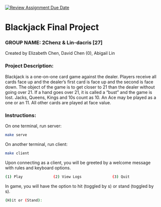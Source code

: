 [![Review Assignment Due Date](https://classroom.github.com/assets/deadline-readme-button-22041afd0340ce965d47ae6ef1cefeee28c7c493a6346c4f15d667ab976d596c.svg)](https://classroom.github.com/a/Vh67aNdh)
# Blackjack Final Project

### GROUP NAME: 2Chenz & Lin-dacris [27]
Created by Elizabeth Chen, David Chen (0), Abigail Lin
       
### Project Description:

Blackjack is a one-on-one card game against the dealer. Players receive all cards face up and the dealer’s first card is face up and the second is face down. The object of the game is to get closer to 21 than the dealer without going over 21. If a hand goes over 21, it is called a “bust” and the game is lost. Jacks, Queens, Kings and 10s count as 10. An Ace may be played as a one or an 11. All other cards are played at face value.
  
### Instructions:

On one terminal, run server:
```sh
make serve
```

On another terminal, run client:
```sh
make client
```

Upon connecting as a client, you will be greeted by a welcome message with rules and keyboard options.
```sh
(1) Play              (2) View Logs              (3) Quit
```

In game, you will have the option to hit (toggled by s) or stand (toggled by s).
```sh
(H)it or (Stand):
```

